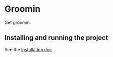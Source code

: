 # Groomin

Get groomin.

## Installing and running the project

See the [Installation doc](./docs/installation.md).
